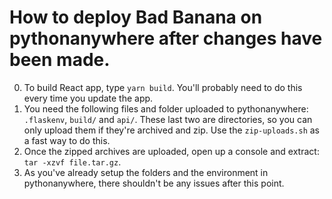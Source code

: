 # How to deploy Bad Banana on pythonanywhere after changes have been made.

0. To build React app, type `yarn build`. You'll probably need to do this every time you update
the app. 
1. You need the following files and folder uploaded to pythonanywhere: `.flaskenv`, `build/` and 
`api/`. These last two are directories, so you can only upload them if they're archived and zip. 
Use the `zip-uploads.sh` as a fast way to do this. 
2. Once the zipped archives are uploaded, open up a console and extract: `tar -xzvf file.tar.gz`.
3. As you've already setup the folders and the environment in pythonanywhere, there shouldn't be
any issues after this point. 
